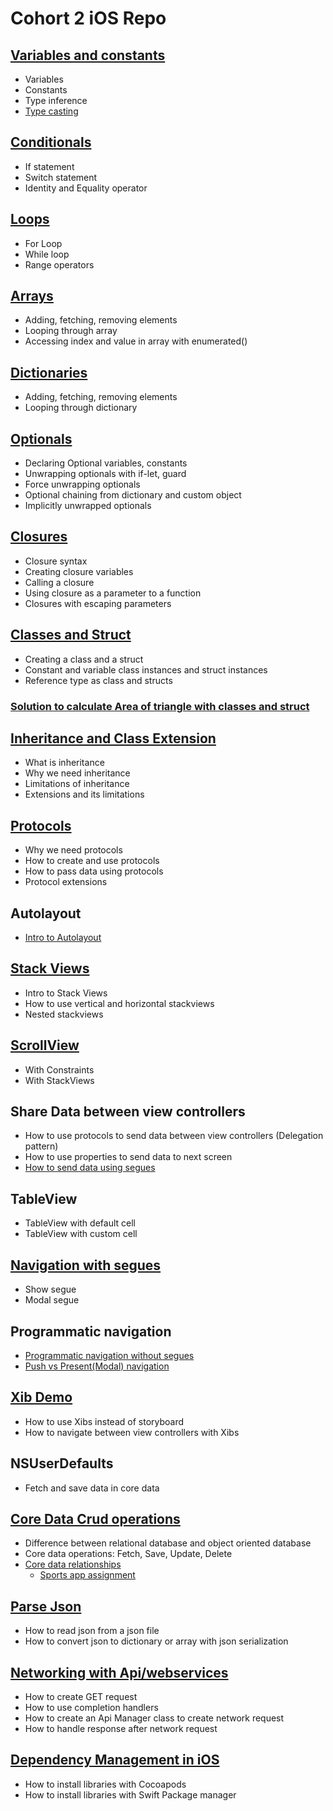 # Cohort 2 iOS Repo
 
## [Variables and constants](https://github.com/ashishpatill/Cohort-2-iOS-Repo/tree/main/Swift%20Basics%201.playground)
  - Variables 
  - Constants
  - Type inference
  - [Type casting](https://github.com/ashishpatill/Cohort-2-iOS-Repo/tree/main/Type%20Casting.playground)
  
## [Conditionals](https://github.com/ashishpatill/Cohort-2-iOS-Repo/tree/main/Swift%20Basics%201.playground)
  - If statement
  - Switch statement
  - Identity and Equality operator

## [Loops](https://github.com/ashishpatill/Cohort-2-iOS-Repo/tree/main/Swift%20Basics%201.playground)
  - For Loop
  - While loop
  - Range operators

## [Arrays](https://github.com/ashishpatill/Cohort-2-iOS-Repo/tree/main/ArrayAndDictionary.playground)
  - Adding, fetching, removing elements
  - Looping through array
  - Accessing index and value in array with enumerated()

## [Dictionaries](https://github.com/ashishpatill/Cohort-2-iOS-Repo/tree/main/ArrayAndDictionary.playground)
  - Adding, fetching, removing elements
  - Looping through dictionary

## [Optionals](https://github.com/ashishpatill/Cohort-2-iOS-Repo/tree/main/Optionals.playground)
  - Declaring Optional variables, constants
  - Unwrapping optionals with if-let, guard
  - Force unwrapping optionals
  - Optional chaining from dictionary and custom object
  - Implicitly unwrapped optionals

## [Closures](https://github.com/ashishpatill/Cohort-2-iOS-Repo/tree/main/Closures.playground)
  - Closure syntax
  - Creating closure variables
  - Calling a closure
  - Using closure as a parameter to a function
  - Closures with escaping parameters

## [Classes and Struct](https://github.com/ashishpatill/Cohort-2-iOS-Repo/blob/main/Class%20Structs.playground)
  - Creating a class and a struct
  - Constant and variable class instances and struct instances 
  - Reference type as class and structs
 
### [Solution to calculate Area of triangle with classes and struct](https://github.com/ashishpatill/Cohort-2-iOS-Repo/tree/main/Calculate%20area%20of%20triangle.playground)

## [Inheritance and Class Extension](https://github.com/ashishpatill/Cohort-2-iOS-Repo/tree/main/Inheritance.playground)
  - What is inheritance
  - Why we need inheritance
  - Limitations of inheritance
  - Extensions and its limitations

## [Protocols](https://github.com/ashishpatill/Cohort-2-iOS-Repo/tree/main/Protocols.playground)
  - Why we need protocols
  - How to create and use protocols
  - How to pass data using protocols
  - Protocol extensions

## Autolayout
  - [Intro to Autolayout](https://github.com/ashishpatill/Cohort-2-iOS-Repo/tree/main/Autolayout%20Basics)
 
## [Stack Views](https://github.com/ashishpatill/Cohort-2-iOS-Repo/tree/main/StackViews%10Demo)
  - Intro to Stack Views
  - How to use vertical and horizontal stackviews
  - Nested stackviews

## [ScrollView](https://github.com/ashishpatill/Cohort-2-iOS-Repo/tree/main/ScrollView%20Demo)
  - With Constraints
  - With StackViews

## Share Data between view controllers
  - How to use protocols to send data between view controllers (Delegation pattern)
  - How to use properties to send data to next screen
  - [How to send data using segues](https://github.com/ashishpatill/Cohort-2-iOS-Repo/tree/main/Fifa%20Rankings)

## TableView
  - TableView with default cell
  - TableView with custom cell

## [Navigation with segues](https://github.com/ashishpatill/Cohort-2-iOS-Repo/tree/main/Navigation%20Demo)
  - Show segue
  - Modal segue

## Programmatic navigation
  - [Programmatic navigation without segues](https://github.com/ashishpatill/Cohort-2-iOS-Repo/tree/main/Programmatic%20Navigation)
  - [Push vs Present(Modal) navigation](https://github.com/ashishpatill/Cohort-2-iOS-Repo/tree/main/Push%20vs%20Present%20Navigation) 

## [Xib Demo](https://github.com/ashishpatill/Cohort-2-iOS-Repo/tree/main/Xib%20demo)
  - How to use Xibs instead of storyboard
  - How to navigate between view controllers with Xibs

## NSUserDefaults 
  - Fetch and save data in core data
 
## [Core Data Crud operations](https://github.com/ashishpatill/Cohort-2-iOS-Repo/tree/main/TableVCDemo)
  - Difference between relational database and object oriented database
  - Core data operations: Fetch, Save, Update, Delete
  - [Core data relationships](https://github.com/ashishpatill/Cohort-2-iOS-Repo/tree/main/FamilyApp)
    - [Sports app assignment](https://github.com/ashishpatill/Cohort-2-iOS-Repo/tree/main/SportsApp)

## [Parse Json](https://github.com/ashishpatill/Cohort-2-iOS-Repo/tree/main/Parse%20Json%20Demo)
  - How to read json from a json file
  - How to convert json to dictionary or array with json serialization

## [Networking with Api/webservices](https://github.com/ashishpatill/Cohort-2-iOS-Repo/tree/main/Movie%20Api%20demo)
  - How to create GET request 
  - How to use completion handlers
  - How to create an Api Manager class to create network request
  - How to handle response after network request

## [Dependency Management in iOS](https://github.com/ashishpatill/Cohort-2-iOS-Repo/tree/main/LibraryInstall%20Demo)
  - How to install libraries with Cocoapods
  - How to install libraries with Swift Package manager
